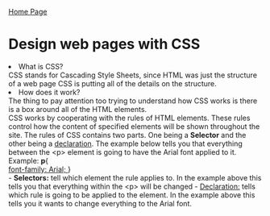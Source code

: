 [Home Page](README.md)

<!DOCTYPE html>
<html>
<title>DISCUSSION_05</title>
<body>
        <h1>Design web pages with CSS</h1>
        <li>What is CSS?</li>
        CSS stands for Cascading Style Sheets, since HTML was just the structure of a web page CSS is putting all of the details on the structure.
        <li>How does it work?</li>
        The thing to pay attention too trying to understand how CSS works is there is a box around all of the HTML elements. <br>
        CSS works by cooperating with the rules of HTML elements. These rules control how the content of specified elements will be shown throughout the site.
        The rules of CSS contains two parts. One being a <b>Selector</b> and the other being a <u>declaration</u>. The example below tells you that everything between the &lt;p&gt; element is going to have the Arial font applied to it.<br>
                Example: <b>p</b>{ <br>
                    <u>font-family: Arial; </u>}<br>
        - <b>Selectors:</b> tell which element the rule applies to. In the example above this tells you that everything within the &lt;p&gt; will be changed
        - <u>Declaration:</u> tells which rule is going to be applied to the element. In the example above this tells you it wants to change everything to the Arial font.


</body>
</html>